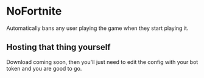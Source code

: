 # NoFortnite

Automatically bans any user playing the game when they start playing it.

## Hosting that thing yourself

Download coming soon, then you'll just need to edit the config with your bot token and you are good to go.